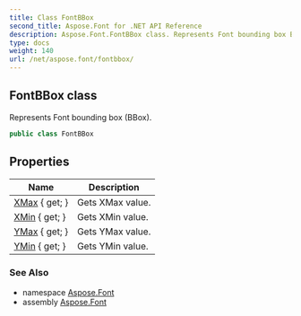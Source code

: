 ```yaml
---
title: Class FontBBox
second_title: Aspose.Font for .NET API Reference
description: Aspose.Font.FontBBox class. Represents Font bounding box BBox
type: docs
weight: 140
url: /net/aspose.font/fontbbox/
---
```

## FontBBox class

Represents Font bounding box (BBox).

```csharp
public class FontBBox
```

## Properties

| Name | Description |
| --- | --- |
| [XMax](../../aspose.font/fontbbox/xmax/) { get; } | Gets XMax value. |
| [XMin](../../aspose.font/fontbbox/xmin/) { get; } | Gets XMin value. |
| [YMax](../../aspose.font/fontbbox/ymax/) { get; } | Gets YMax value. |
| [YMin](../../aspose.font/fontbbox/ymin/) { get; } | Gets YMin value. |

### See Also

* namespace [Aspose.Font](../../aspose.font/)
* assembly [Aspose.Font](../../)


